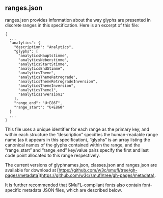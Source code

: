 ## ranges.json

ranges.json provides information about the way glyphs are presented in
discrete ranges in this specification. Here is an excerpt of this file:

```
{
  ...
  "analytics": {
    "description": "Analytics",
    "glyphs": [
      "analyticsHauptstimme",
      "analyticsNebenstimme",
      "analyticsStartStimme",
      "analyticsEndStimme",
      "analyticsTheme",
      "analyticsThemeRetrograde",
      "analyticsThemeRetrogradeInversion",
      "analyticsThemeInversion",
      "analyticsTheme1",
      "analyticsInversion1"
    ],
    "range_end": "U+E86F",
    "range_start": "U+E860"
  }
  ...
}
```

This file uses a unique identifier for each range as the primary key,
and within each structure the “description” specifies the human-readable
range name (as it appears in this specification), “glyphs” is an array
listing the canonical names of the glyphs contained within the range,
and the “range\_start” and “range\_end” key/value pairs specify the
first and last code point allocated to this range respectively.

The current versions of glyphnames.json, classes.json and ranges.json
are available for download at
[https://github.com/w3c/smufl/tree/gh-pages/metadata](https://github.com/w3c/smufl/tree/gh-pages/metadata).

It is further recommended that SMuFL-compliant fonts also contain
font-specific metadata JSON files, which are described below.

